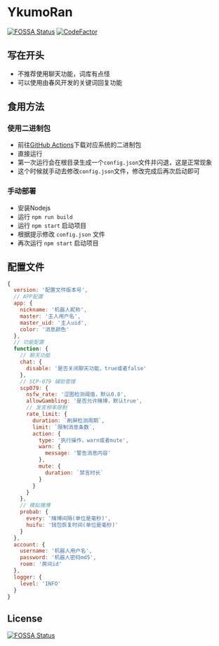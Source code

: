 # YkumoRan

[![FOSSA Status](https://app.fossa.com/api/projects/git%2Bgithub.com%2Fiirose-tools%2FYakumoRan.svg?type=shield)](https://app.fossa.com/projects/git%2Bgithub.com%2Fiirose-tools%2FYakumoRan?ref=badge_shield)
[![CodeFactor](https://www.codefactor.io/repository/github/iirose-tools/yakumoran/badge)](https://www.codefactor.io/repository/github/iirose-tools/yakumoran)

## 写在开头

- 不推荐使用聊天功能，词库有点怪
- 可以使用由春风开发的关键词回复功能

## 食用方法

### 使用二进制包

- 前往[GitHub Actions](https://github.com/iirose-tools/YakumoRan/actions/workflows/build.yml)下载对应系统的二进制包
- 直接运行
- 第一次运行会在根目录生成一个`config.json`文件并闪退，这是正常现象
- 这个时候就手动去修改`config.json`文件，修改完成后再次启动即可

### 手动部署

- 安装Nodejs
- 运行 `npm run build`
- 运行 `npm start` 启动项目
- 根据提示修改 `config.json` 文件
- 再次运行 `npm start` 启动项目

## 配置文件

```javascript
{
  version: '配置文件版本号',
  // APP配置
  app: {
    nickname: '机器人昵称',
    master: '主人用户名',
    master_uid: '主人uid',
    color: '消息颜色'
  },
  // 功能配置
  function: {
    // 聊天功能
    chat: {
      disable: '是否关闭聊天功能，true或者false'
    },
    // SCP-079 辅助管理
    scp079: {
      nsfw_rate: '涩图检测阈值，默认0.8',
      allowGambling: '是否允许赌博，默认true',
      // 发言频率限制
      rate_limit: {
        duration: `刷屏检测周期`,
        limit: `限制消息条数`,
        action: {
          type: '执行操作，warn或者mute',
          warn: {
            message: '警告消息内容'
          },
          mute: {
            duration: `禁言时长`
          }
        }
      }
    },
    // 模拟赌博
    probab: {
      every: '赌博间隔(单位是毫秒)',
      huifu: '钱包恢复时间(单位是毫秒)'
    }
  },
  account: {
    username: '机器人用户名',
    password: '机器人密码md5',
    room: '房间id'
  },
  logger: {
    level: 'INFO'
  }
}
```

## License

[![FOSSA Status](https://app.fossa.com/api/projects/git%2Bgithub.com%2Fiirose-tools%2FYakumoRan.svg?type=large)](https://app.fossa.com/projects/git%2Bgithub.com%2Fiirose-tools%2FYakumoRan?ref=badge_large)
